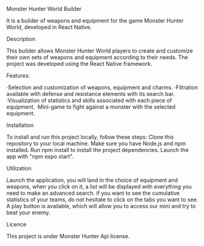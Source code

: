 Monster Hunter World Builder 

It is a builder of weapons and equipment for the game Monster Hunter World, developed in React Native.

Description

This builder allows Monster Hunter World players to create and customize their own sets of weapons and equipment according to their needs. The project was developed using the React Native framework.

Features:

·Selection and customization of weapons, equipment and charms.
·Filtration available with defense and resistance elements with its search bar.
·Visualization of statistics and skills associated with each piece of equipment.
·Mini-game to fight against a monster with the selected equipment.

Installation

To install and run this project locally, follow these steps:
Clone this repository to your local machine.
Make sure you have Node.js and npm installed.
Run npm install to install the project dependencies.
Launch the app with "npm expo start".

Utilization

Launch the application, you will land in the choice of equipment and weapons, when you click on it, a list will be displayed with everything you need to make an advanced search. if you want to see the cumulative statistics of your teams, do not hesitate to click on the tabs you want to see. A play button is available, which will allow you to access our mini and try to beat your enemy.

Licence 

This project is under Monster Hunter Api license.
